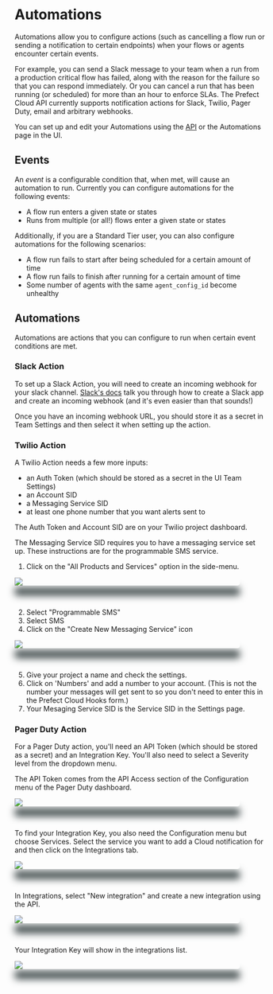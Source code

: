 # Automations <Badge text="Cloud"/>

Automations allow you to configure actions (such as cancelling a flow run or sending a notification to certain endpoints) when your flows or agents encounter certain events.

For example, you can send a Slack message to your team when a run from a production critical flow has failed, along with the reason for the failure so that you can respond immediately. Or you can cancel a run that has been running (or scheduled) for more than an hour to enforce SLAs.  The Prefect Cloud API currently supports notification actions for Slack, Twilio, Pager Duty, email and arbitrary webhooks.

You can set up and edit your Automations using the [API](/orchestration/concepts/api.html) or the Automations page in the UI.

## Events

An _event_ is a configurable condition that, when met, will cause an automation to run. Currently you can configure automations for the following events:
- A flow run enters a given state or states
- Runs from multiple (or all!) flows enter a given state or states

Additionally, if you are a Standard Tier user, you can also configure automations for the following scenarios:
- A flow run fails to start after being scheduled for a certain amount of time
- A flow run fails to finish after running for a certain amount of time
- Some number of agents with the same `agent_config_id` become unhealthy

## Automations

Automations are actions that you can configure to run when certain event conditions are met.

### Slack Action

To set up a Slack Action, you will need to create an incoming webhook for your slack channel.  [Slack's docs](https://api.slack.com/messaging/webhooks) talk you through how to create a Slack app and create an incoming webhook (and it's even easier than that sounds!)

Once you have an incoming webhook URL, you should store it as a secret in Team Settings and then select it when setting up the action. 

### Twilio Action

A Twilio Action needs a few more inputs: 
- an Auth Token (which should be stored as a secret in the UI Team Settings)
- an Account SID
- a Messaging Service SID 
- at least one phone number that you want alerts sent to

The Auth Token and Account SID are on your Twilio project dashboard.

The Messaging Service SID requires you to have a messaging service set up. These instructions are for the programmable SMS service.

1. Click on the "All Products and Services" option in the side-menu.

<div class="add-shadow">
  <img src="/orchestration/ui/twilio-sidenav.png">
</div>

<p>&nbsp;</p>

2. Select "Programmable SMS"
3. Select SMS
4. Click on the "Create New Messaging Service" icon

<div class="add-shadow">
  <img src="/orchestration/ui/twilio-new.png">
</div>

<p>&nbsp;</p>

5. Give your project a name and check the settings.
6. Click on 'Numbers' and add a number to your account. (This is not the number your messages will get sent to so you don't need to enter this in the Prefect Cloud Hooks form.)
7. Your Mesaging Service SID is the Service SID in the Settings page.

### Pager Duty Action

For a Pager Duty action, you'll need an API Token (which should be stored as a secret) and an Integration Key. You'll also need to select a Severity level from the dropdown menu.

The API Token comes from the API Access section of the Configuration menu of the Pager Duty dashboard.

<div class="add-shadow">
  <img src="/orchestration/ui/pager-duty-menu.png">
</div>

<p>&nbsp;</p>

To find your Integration Key, you also need the Configuration menu but choose Services. Select the service you want to add a Cloud notification for and then click on the Integrations tab.

<div class="add-shadow">
  <img src="/orchestration/ui/pager-duty-integrations.png">
</div>

<p>&nbsp;</p>

In Integrations, select "New integration" and create a new integration using the API.

<div class="add-shadow">
  <img src="/orchestration/ui/pager-duty-new-integration.png">
</div>

<p>&nbsp;</p>

Your Integration Key will show in the integrations list.

<div class="add-shadow">
  <img src="/orchestration/ui/pager-duty-integration-key.png">
</div>

<p>&nbsp;</p>


<style>
.add-shadow  {
    width: 90%;
    max-height: auto;
    border-radius: 5px;
    vertical-align: bottom;
    z-index: -1;
    outline: 1;
    box-shadow: 0px 20px 15px #3D4849;
}
</style>
